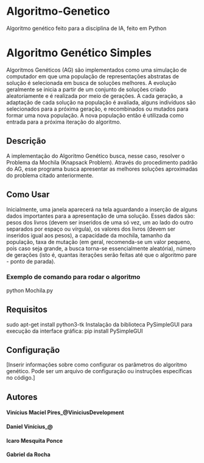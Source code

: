 # Algoritmo-Genetico
Algoritmo genético feito para a disciplina de IA, feito em Python


# Algoritmo Genético Simples

Algoritmos Genéticos (AG) são implementados como uma simulação de computador em que uma população de representações abstratas de solução é selecionada em busca de soluções melhores. A evolução geralmente se inicia a partir de um conjunto de soluções criado aleatoriamente e é realizada por meio de gerações. A cada geração, a adaptação de cada solução na população é avaliada, alguns indivíduos são selecionados para a próxima geração, e recombinados ou mutados para formar uma nova população. A nova população então é utilizada como entrada para a próxima iteração do algoritmo.

## Descrição

A implementação do Algoritmo Genético busca, nesse caso, resolver o Problema da Mochila (Knapsack Problem). Através do procedimento padrão do AG, esse programa busca apresentar as melhores soluções aproximadas do problema citado anteriormente.

## Como Usar

Inicialmente, uma janela aparecerá na tela aguardando a inserção de alguns dados importantes para a apresentação de uma solução. Esses dados são: pesos dos livros (devem ser inseridos de uma só vez, um ao lado do outro separados por espaço ou vírgula), os valores dos livros (devem ser inseridos igual aos pesos), a capacidade da mochila, tamanho da população, taxa de mutação (em geral, recomenda-se um valor pequeno, pois caso seja grande, a busca torna-se essencialmente aleatória), número de gerações (isto é, quantas iterações serão feitas até que o algoritmo pare - ponto de parada).


### Exemplo de comando para rodar o algoritmo
python Mochila.py


## Requisitos
sudo apt-get install python3-tk
Instalação da biblioteca PySimpleGUI para execução da interface gráfica: pip install PySimpleGUI

## Configuração

[Inserir informações sobre como configurar os parâmetros do algoritmo genético. Pode ser um arquivo de configuração ou instruções específicas no código.]


## Autores

#### Vinícius Maciel Pires_@ViniciusDevelopment
#### Daniel Vinícius_@
#### Icaro Mesquita Ponce
#### Gabriel da Rocha
